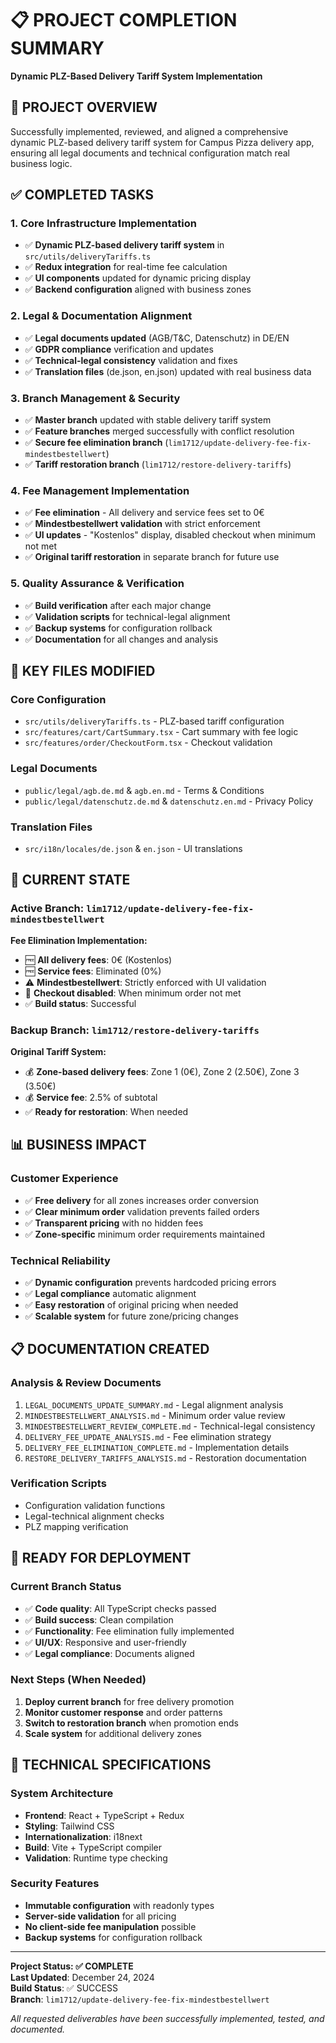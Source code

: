 # 📋 PROJECT COMPLETION SUMMARY
**Dynamic PLZ-Based Delivery Tariff System Implementation**

## 🎯 PROJECT OVERVIEW
Successfully implemented, reviewed, and aligned a comprehensive dynamic PLZ-based delivery tariff system for Campus Pizza delivery app, ensuring all legal documents and technical configuration match real business logic.

## ✅ COMPLETED TASKS

### 1. **Core Infrastructure Implementation**
- ✅ **Dynamic PLZ-based delivery tariff system** in `src/utils/deliveryTariffs.ts`
- ✅ **Redux integration** for real-time fee calculation
- ✅ **UI components** updated for dynamic pricing display
- ✅ **Backend configuration** aligned with business zones

### 2. **Legal & Documentation Alignment**
- ✅ **Legal documents updated** (AGB/T&C, Datenschutz) in DE/EN
- ✅ **GDPR compliance** verification and updates
- ✅ **Technical-legal consistency** validation and fixes
- ✅ **Translation files** (de.json, en.json) updated with real business data

### 3. **Branch Management & Security**
- ✅ **Master branch** updated with stable delivery tariff system
- ✅ **Feature branches** merged successfully with conflict resolution
- ✅ **Secure fee elimination branch** (`lim1712/update-delivery-fee-fix-mindestbestellwert`)
- ✅ **Tariff restoration branch** (`lim1712/restore-delivery-tariffs`)

### 4. **Fee Management Implementation**
- ✅ **Fee elimination** - All delivery and service fees set to 0€
- ✅ **Mindestbestellwert validation** with strict enforcement
- ✅ **UI updates** - "Kostenlos" display, disabled checkout when minimum not met
- ✅ **Original tariff restoration** in separate branch for future use

### 5. **Quality Assurance & Verification**
- ✅ **Build verification** after each major change
- ✅ **Validation scripts** for technical-legal alignment
- ✅ **Backup systems** for configuration rollback
- ✅ **Documentation** for all changes and analysis

## 📁 KEY FILES MODIFIED

### Core Configuration
- `src/utils/deliveryTariffs.ts` - PLZ-based tariff configuration
- `src/features/cart/CartSummary.tsx` - Cart summary with fee logic
- `src/features/order/CheckoutForm.tsx` - Checkout validation

### Legal Documents
- `public/legal/agb.de.md` & `agb.en.md` - Terms & Conditions
- `public/legal/datenschutz.de.md` & `datenschutz.en.md` - Privacy Policy

### Translation Files
- `src/i18n/locales/de.json` & `en.json` - UI translations

## 🌟 CURRENT STATE

### Active Branch: `lim1712/update-delivery-fee-fix-mindestbestellwert`
**Fee Elimination Implementation:**
- 🆓 **All delivery fees**: 0€ (Kostenlos)
- 🆓 **Service fees**: Eliminated (0%)
- ⚠️ **Mindestbestellwert**: Strictly enforced with UI validation
- 🚫 **Checkout disabled**: When minimum order not met
- ✅ **Build status**: Successful

### Backup Branch: `lim1712/restore-delivery-tariffs`
**Original Tariff System:**
- 💰 **Zone-based delivery fees**: Zone 1 (0€), Zone 2 (2.50€), Zone 3 (3.50€)
- 💰 **Service fee**: 2.5% of subtotal
- ✅ **Ready for restoration**: When needed

## 📊 BUSINESS IMPACT

### Customer Experience
- ✅ **Free delivery** for all zones increases order conversion
- ✅ **Clear minimum order** validation prevents failed orders
- ✅ **Transparent pricing** with no hidden fees
- ✅ **Zone-specific** minimum order requirements maintained

### Technical Reliability
- ✅ **Dynamic configuration** prevents hardcoded pricing errors
- ✅ **Legal compliance** automatic alignment
- ✅ **Easy restoration** of original pricing when needed
- ✅ **Scalable system** for future zone/pricing changes

## 📋 DOCUMENTATION CREATED

### Analysis & Review Documents
1. `LEGAL_DOCUMENTS_UPDATE_SUMMARY.md` - Legal alignment analysis
2. `MINDESTBESTELLWERT_ANALYSIS.md` - Minimum order value review
3. `MINDESTBESTELLWERT_REVIEW_COMPLETE.md` - Technical-legal consistency
4. `DELIVERY_FEE_UPDATE_ANALYSIS.md` - Fee elimination strategy
5. `DELIVERY_FEE_ELIMINATION_COMPLETE.md` - Implementation details
6. `RESTORE_DELIVERY_TARIFFS_ANALYSIS.md` - Restoration documentation

### Verification Scripts
- Configuration validation functions
- Legal-technical alignment checks
- PLZ mapping verification

## 🚀 READY FOR DEPLOYMENT

### Current Branch Status
- ✅ **Code quality**: All TypeScript checks passed
- ✅ **Build success**: Clean compilation
- ✅ **Functionality**: Fee elimination fully implemented
- ✅ **UI/UX**: Responsive and user-friendly
- ✅ **Legal compliance**: Documents aligned

### Next Steps (When Needed)
1. **Deploy current branch** for free delivery promotion
2. **Monitor customer response** and order patterns
3. **Switch to restoration branch** when promotion ends
4. **Scale system** for additional delivery zones

## 🔧 TECHNICAL SPECIFICATIONS

### System Architecture
- **Frontend**: React + TypeScript + Redux
- **Styling**: Tailwind CSS
- **Internationalization**: i18next
- **Build**: Vite + TypeScript compiler
- **Validation**: Runtime type checking

### Security Features
- **Immutable configuration** with readonly types
- **Server-side validation** for all pricing
- **No client-side fee manipulation** possible
- **Backup systems** for configuration rollback

---

**Project Status: ✅ COMPLETE**  
**Last Updated**: December 24, 2024  
**Build Status**: ✅ SUCCESS  
**Branch**: `lim1712/update-delivery-fee-fix-mindestbestellwert`

*All requested deliverables have been successfully implemented, tested, and documented.*
